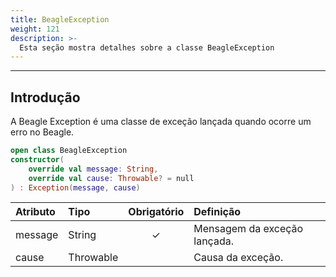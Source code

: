 ```yaml
---
title: BeagleException
weight: 121
description: >-
  Esta seção mostra detalhes sobre a classe BeagleException
---
```


---

## Introdução

A Beagle Exception é uma classe de exceção lançada quando ocorre um erro no Beagle.

```kotlin
open class BeagleException
constructor(
    override val message: String,
    override val cause: Throwable? = null
) : Exception(message, cause)
```

| **Atributo** | **Tipo** | **Obrigatório** | **Definição** |
| :--- | :--- | :---: | :--- |
| message | String | ✓ | Mensagem da exceção lançada. |
| cause | Throwable |   | Causa da exceção. |
